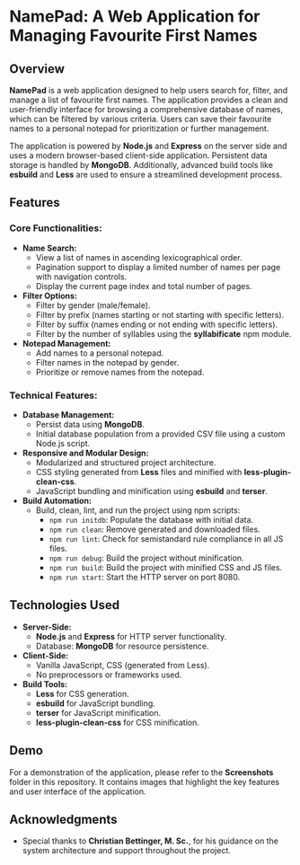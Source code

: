 # NamePad: A Web Application for Managing Favourite First Names

## Overview
**NamePad** is a web application designed to help users search for, filter, and manage a list of favourite first names. The application provides a clean and user-friendly interface for browsing a comprehensive database of names, which can be filtered by various criteria. Users can save their favourite names to a personal notepad for prioritization or further management.

The application is powered by **Node.js** and **Express** on the server side and uses a modern browser-based client-side application. Persistent data storage is handled by **MongoDB**. Additionally, advanced build tools like **esbuild** and **Less** are used to ensure a streamlined development process.

## Features
### Core Functionalities:
- **Name Search:**
  - View a list of names in ascending lexicographical order.
  - Pagination support to display a limited number of names per page with navigation controls.
  - Display the current page index and total number of pages.
- **Filter Options:**
  - Filter by gender (male/female).
  - Filter by prefix (names starting or not starting with specific letters).
  - Filter by suffix (names ending or not ending with specific letters).
  - Filter by the number of syllables using the **syllabificate** npm module.
- **Notepad Management:**
  - Add names to a personal notepad.
  - Filter names in the notepad by gender.
  - Prioritize or remove names from the notepad.
    
### Technical Features:
- **Database Management:**
  - Persist data using **MongoDB**.
  - Initial database population from a provided CSV file using a custom Node.js script.
- **Responsive and Modular Design:**
  - Modularized and structured project architecture.
  - CSS styling generated from **Less** files and minified with **less-plugin-clean-css**.
  - JavaScript bundling and minification using **esbuild** and **terser**.
- **Build Automation:**
  - Build, clean, lint, and run the project using npm scripts:
    - `npm run initdb`: Populate the database with initial data.
    - `npm run clean`: Remove generated and downloaded files.
    - `npm run lint`: Check for semistandard rule compliance in all JS files.
    - `npm run debug`: Build the project without minification.
    - `npm run build`: Build the project with minified CSS and JS files.
    - `npm run start`: Start the HTTP server on port 8080.
  
## Technologies Used
- **Server-Side:**
  - **Node.js** and **Express** for HTTP server functionality.
  - Database: **MongoDB** for resource persistence.
- **Client-Side:**
  - Vanilla JavaScript, CSS (generated from Less).
  - No preprocessors or frameworks used.
- **Build Tools:**
  - **Less** for CSS generation.
  - **esbuild** for JavaScript bundling.
  - **terser** for JavaScript minification.
  - **less-plugin-clean-css** for CSS minification.

## Demo
For a demonstration of the application, please refer to the **Screenshots** folder in this repository. It contains images that highlight the key features and user interface of the application.

## Acknowledgments
- Special thanks to **Christian Bettinger, M. Sc.**, for his guidance on the system architecture and support throughout the project.
